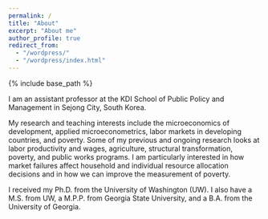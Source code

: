 ```yaml
---
permalink: /
title: "About"
excerpt: "About me"
author_profile: true
redirect_from: 
  - "/wordpress/"
  - "/wordpress/index.html"
---
```


{% include base_path %}

I am an assistant professor at the KDI School of Public Policy and Management in Sejong City, South Korea.

My research and teaching interests include the microeconomics of development, applied microeconometrics, labor markets in developing countries, and poverty. Some of my previous and ongoing research looks at labor productivity and wages, agriculture, structural transformation, poverty, and public works programs. I am particularly interested in how market failures affect household and individual resource allocation decisions and in how we can improve the measurement of poverty.

I received my Ph.D. from the University of Washington (UW). I also have a M.S. from UW, a M.P.P. from Georgia State University, and a B.A. from the University of Georgia.


